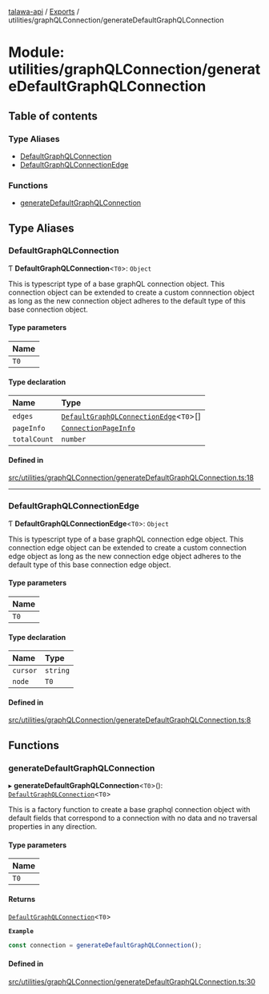 [talawa-api](../README.md) / [Exports](../modules.md) / utilities/graphQLConnection/generateDefaultGraphQLConnection

# Module: utilities/graphQLConnection/generateDefaultGraphQLConnection

## Table of contents

### Type Aliases

- [DefaultGraphQLConnection](utilities_graphQLConnection_generateDefaultGraphQLConnection.md#defaultgraphqlconnection)
- [DefaultGraphQLConnectionEdge](utilities_graphQLConnection_generateDefaultGraphQLConnection.md#defaultgraphqlconnectionedge)

### Functions

- [generateDefaultGraphQLConnection](utilities_graphQLConnection_generateDefaultGraphQLConnection.md#generatedefaultgraphqlconnection)

## Type Aliases

### DefaultGraphQLConnection

Ƭ **DefaultGraphQLConnection**\<`T0`\>: `Object`

This is typescript type of a base graphQL connection object. This connection object can be
extended to create a custom connnection object as long as the new connection object adheres
to the default type of this base connection object.

#### Type parameters

| Name |
| :------ |
| `T0` |

#### Type declaration

| Name | Type |
| :------ | :------ |
| `edges` | [`DefaultGraphQLConnectionEdge`](utilities_graphQLConnection_generateDefaultGraphQLConnection.md#defaultgraphqlconnectionedge)\<`T0`\>[] |
| `pageInfo` | [`ConnectionPageInfo`](types_generatedGraphQLTypes.md#connectionpageinfo) |
| `totalCount` | `number` |

#### Defined in

[src/utilities/graphQLConnection/generateDefaultGraphQLConnection.ts:18](https://github.com/PalisadoesFoundation/talawa-api/blob/53234da/src/utilities/graphQLConnection/generateDefaultGraphQLConnection.ts#L18)

___

### DefaultGraphQLConnectionEdge

Ƭ **DefaultGraphQLConnectionEdge**\<`T0`\>: `Object`

This is typescript type of a base graphQL connection edge object. This connection edge object
can be extended to create a custom connection edge object as long as the new connection edge
object adheres to the default type of this base connection edge object.

#### Type parameters

| Name |
| :------ |
| `T0` |

#### Type declaration

| Name | Type |
| :------ | :------ |
| `cursor` | `string` |
| `node` | `T0` |

#### Defined in

[src/utilities/graphQLConnection/generateDefaultGraphQLConnection.ts:8](https://github.com/PalisadoesFoundation/talawa-api/blob/53234da/src/utilities/graphQLConnection/generateDefaultGraphQLConnection.ts#L8)

## Functions

### generateDefaultGraphQLConnection

▸ **generateDefaultGraphQLConnection**\<`T0`\>(): [`DefaultGraphQLConnection`](utilities_graphQLConnection_generateDefaultGraphQLConnection.md#defaultgraphqlconnection)\<`T0`\>

This is a factory function to create a base graphql connection object with default fields
that correspond to a connection with no data and no traversal properties in any direction.

#### Type parameters

| Name |
| :------ |
| `T0` |

#### Returns

[`DefaultGraphQLConnection`](utilities_graphQLConnection_generateDefaultGraphQLConnection.md#defaultgraphqlconnection)\<`T0`\>

**`Example`**

```ts
const connection = generateDefaultGraphQLConnection();
```

#### Defined in

[src/utilities/graphQLConnection/generateDefaultGraphQLConnection.ts:30](https://github.com/PalisadoesFoundation/talawa-api/blob/53234da/src/utilities/graphQLConnection/generateDefaultGraphQLConnection.ts#L30)
